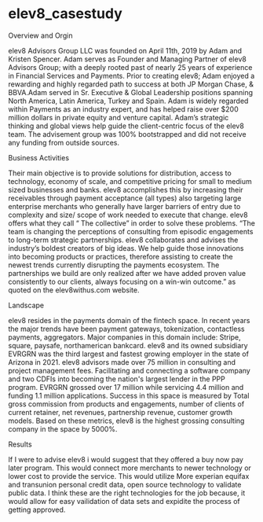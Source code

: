 # elev8_casestudy

 Overview and Orgin 
 
  elev8 Advisors Group LLC was founded on April 11th, 2019 by Adam and Kristen Spencer. Adam serves as Founder and Managing Partner of elev8 Advisors Group; with a deeply rooted past of nearly 25 years of experience in Financial Services and Payments. Prior to creating elev8; Adam enjoyed a rewarding and highly regarded path to success at both JP Morgan Chase, & BBVA.Adam served in Sr. Executive & Global Leadership positions spanning North America, Latin America, Turkey and Spain. Adam is widely regarded within Payments as an industry expert, and has helped raise over $200 million dollars in private equity and venture capital. Adam’s strategic thinking and global views help guide the client-centric focus of the elev8 team. The advisement group was 100% bootstrapped and did not receive any funding from outside sources. 

Business Activities 

 Their main objective is to provide solutions for distribution, access to technology, economy of scale, and competitive pricing for small to medium sized businesses and banks. elev8 accomplishes this by increasing their receivables through payment acceptance (all types) also targeting large enterprise merchants who generally have larger barriers of entry due to complexity and size/ scope of work needed to execute that change. elev8 offers what they call “ The collective” in order to solve these problems. “The team is changing the perceptions of consulting from episodic engagements to long-term strategic partnerships. elev8 collaborates and advises the industry’s boldest creators of big ideas. We help guide those innovations into becoming products or practices, therefore assisting to create the newest trends currently disrupting the payments ecosystem. The partnerships we build are only realized after we have added proven value consistently to our clients, always focusing on a win-win outcome.” as quoted on the elev8withus.com website. 
  
 Landscape
 
 elev8 resides in the payments domain of the fintech space. In recent years the major trends have been payment gateways, tokenization, contactless payments, aggregators. Major companies in this domain include: Stripe, square, paysafe, northamerican bankcard. elev8 and its owned subsidiary EVRGRN was the third largest and fastest growing employer in the state of Arizona in 2021. elev8 advisors made over 75 million in consulting and project management fees. Facilitating and connecting a software company and two CDFIs into becoming the nation's largest lender in the PPP program. EVRGRN grossed over 17 million while servicing 4.4 million and funding 1.1 million applications. Success in this space is measured by Total gross commission from products and engagements, number of clients of current retainer, net revenues, partnership revenue, customer growth models. Based on these metrics, elev8 is the highest grossing consulting company in the space by 5000%.
  
  Results
  
  If I were to advise elev8 i would suggest that they offered a buy now pay later program. This would connect more merchants to newer technology or lower cost to provide the service. This would utilize More experian equifax and transunion personal credit data, open source technology to validate public data. I think these are the right technologies for the job because, it would allow for easy vailidation of data sets and expidite the process of getting approved.
